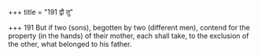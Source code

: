 +++
title = "191 द्वौ तु"

+++
191	But if two (sons), begotten by two (different men), contend for the property (in the hands) of their mother, each shall take, to the exclusion of the other, what belonged to his father.